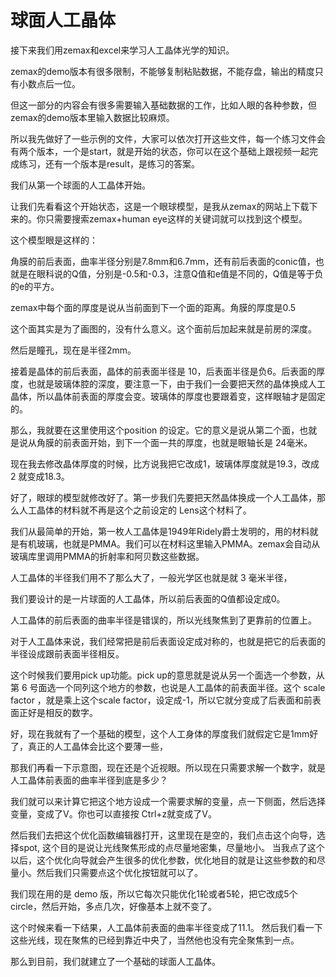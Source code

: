 # 球面人工晶体

接下来我们用zemax和excel来学习人工晶体光学的知识。

zemax的demo版本有很多限制，不能够复制粘贴数据，不能存盘，输出的精度只有小数点后一位。

但这一部分的内容会有很多需要输入基础数据的工作，比如人眼的各种参数，但zemax的demo版本里输入数据比较麻烦。

所以我先做好了一些示例的文件，大家可以依次打开这些文件，每一个练习文件会有两个版本，一个是start，就是开始的状态，你可以在这个基础上跟视频一起完成练习，还有一个版本是result，是练习的答案。

我们从第一个球面的人工晶体开始。

让我们先看看这个开始状态，这是一个眼球模型，是我从zemax的网站上下载下来的。你只需要搜索zemax+human eye这样的关键词就可以找到这个模型。

这个模型眼是这样的：

角膜的前后表面，曲率半径分别是7.8mm和6.7mm，还有前后表面的conic值，也就是在眼科说的Q值，分别是-0.5和-0.3，注意Q值和e值是不同的，Q值是等于负的e的平方。

zemax中每个面的厚度是说从当前面到下一个面的距离。角膜的厚度是0.5

这个面其实是为了画图的，没有什么意义。这个面前后加起来就是前房的深度。

然后是瞳孔，现在是半径2mm。

接着是晶体的前后表面，晶体的前表面半径是 10，后表面半径是负6。后表面的厚度，也就是玻璃体腔的深度，要注意一下，由于我们一会要把天然的晶体换成人工晶体，所以晶体前表面的厚度会变。玻璃体的厚度也要跟着变，这样眼轴才是固定的。

那么，我就要在这里使用这个position 的设定。它的意义是说从第二个面，也就是说从角膜的前表面开始，到下一个面一共的厚度，也就是眼轴长是 24毫米。

现在我去修改晶体厚度的时候，比方说我把它改成1，玻璃体厚度就是19.3，改成 2 就变成18.3。

好了，眼球的模型就修改好了。第一步我们先要把天然晶体换成一个人工晶体，那么人工晶体的材料就不再是这个之前设定的 Lens这个材料了。

我们从最简单的开始，第一枚人工晶体是1949年Ridely爵士发明的，用的材料就是有机玻璃，也就是PMMA。我们可以在材料这里输入PMMA。zemax会自动从玻璃库里调用PMMA的折射率和阿贝数这些数据。

人工晶体的半径我们用不了那么大了，一般光学区也就是就 3 毫米半径，

我们要设计的是一片球面的人工晶体，所以前后表面的Q值都设定成0。

人工晶体的前后表面的曲率半径是错误的，所以光线聚焦到了更靠前的位置上。

对于人工晶体来说，我们经常把是前后表面设定成对称的，也就是把它的后表面的半径设成跟前表面半径相反。

这个时候我们要用pick up功能。pick up的意思就是说从另一个面选一个参数，从第 6 号面选一个同列这个地方的参数，也说是人工晶体的前表面半径。这个 scale factor ，就是乘上这个scale factor，设定成-1，所以它就分变成了后表面和前表面正好是相反的数字。

好，现在我就有了一个基础的模型，这个人工身体的厚度我们就假定它是1mm好了，真正的人工晶体会比这个要薄一些，

那我们再看一下示意图，现在还是个近视眼。所以现在只需要求解一个数字，就是人工晶体前表面的曲率半径到底是多少？

我们就可以来计算它把这个地方设成一个需要求解的变量，点一下侧面，然后选择变量，变成了V。你也可以直接按 Ctrl+z就变成了V。

然后我们去把这个优化函数编辑器打开，这里现在是空的，我们点击这个向导，选择spot, 这个目的是说让光线聚焦形成的点尽量地密集，尽量地小。
当我点了这个以后，这个优化向导就会产生很多的优化参数，优化地目的就是让这些参数的和尽量小。然后我们只需要点这个优化按钮就可以了。

我们现在用的是 demo 版，所以它每次只能优化1轮或者5轮，把它改成5个circle，然后开始，多点几次，好像基本上就不变了。

这个时候来看一下结果，人工晶体前表面的曲率半径变成了11.1。
然后我们看一下这些光线，现在聚焦的已经到靠近中央了，当然他也没有完全聚焦到一点。

那么到目前，我们就建立了一个基础的球面人工晶体。